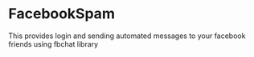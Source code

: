 # FacebookSpam
This provides login and sending automated messages to your facebook friends using fbchat library
